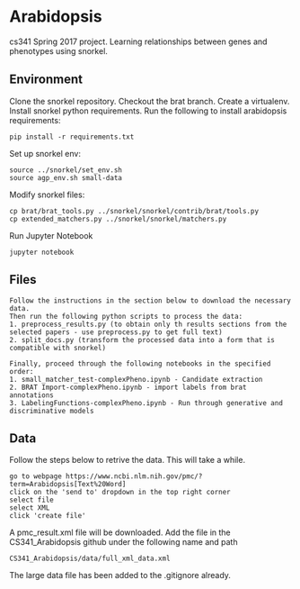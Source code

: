 # Arabidopsis
cs341 Spring 2017 project. Learning relationships between genes and phenotypes using snorkel.

## Environment
Clone the snorkel repository. Checkout the brat branch.
Create a virtualenv.
Install snorkel python requirements.
Run the following to install arabidopsis requirements:
```
pip install -r requirements.txt
```
Set up snorkel env:
```
source ../snorkel/set_env.sh
source agp_env.sh small-data
```
Modify snorkel files:
```
cp brat/brat_tools.py ../snorkel/snorkel/contrib/brat/tools.py
cp extended_matchers.py ../snorkel/snorkel/matchers.py
```
Run Jupyter Notebook
```
jupyter notebook
```

## Files
```
Follow the instructions in the section below to download the necessary data.
Then run the following python scripts to process the data:
1. preprocess_results.py (to obtain only th results sections from the selected papers - use preprocess.py to get full text)
2. split_docs.py (transform the processed data into a form that is compatible with snorkel)

Finally, proceed through the following notebooks in the specified order:
1. small_matcher_test-complexPheno.ipynb - Candidate extraction
2. BRAT Import-complexPheno.ipynb - import labels from brat annotations
3. LabelingFunctions-complexPheno.ipynb - Run through generative and discriminative models
```

## Data
Follow the steps below to retrive the data. This will take a while.
```
go to webpage https://www.ncbi.nlm.nih.gov/pmc/?term=Arabidopsis[Text%20Word]
click on the 'send to' dropdown in the top right corner
select file
select XML
click 'create file'
```

A pmc_result.xml file will be downloaded. 
Add the file in the CS341_Arabidopsis github under the following name and path

```
CS341_Arabidopsis/data/full_xml_data.xml
```

The large data file has been added to the .gitignore already.

